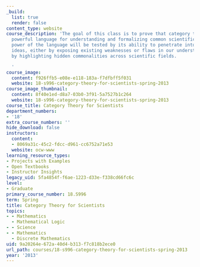 ```yaml
---
_build:
  list: true
  render: false
content_type: website
course_description: 'The goal of this class is to prove that category theory is a
  powerful language for understanding and formalizing common scientific models. The
  power of the language will be tested by its ability to penetrate into taken-for-granted
  ideas, either by exposing existing weaknesses or flaws in our understanding, or
  by highlighting hidden commonalities across scientific fields.

  '
course_image:
  content: f926ffb5-e08e-e118-183a-f7dfbff5f031
  website: 18-s996-category-theory-for-scientists-spring-2013
course_image_thumbnail:
  content: 8f40e1ed-d8a7-03b0-3f91-5a7527b1c264
  website: 18-s996-category-theory-for-scientists-spring-2013
course_title: Category Theory for Scientists
department_numbers:
- '18'
extra_course_numbers: ''
hide_download: false
instructors:
  content:
  - 8069a31c-45c2-fdcc-d961-cc6752a71e53
  website: ocw-www
learning_resource_types:
- Projects with Examples
- Open Textbooks
- Instructor Insights
legacy_uid: 5fa4854f-f6ae-1223-d33e-f338cd66fc6c
level:
- Graduate
primary_course_number: 18.S996
term: Spring
title: Category Theory for Scientists
topics:
- - Mathematics
  - Mathematical Logic
- - Science
- - Mathematics
  - Discrete Mathematics
uid: 9a20264e-672a-40d4-b313-f7c818b2ece0
url_path: courses/18-s996-category-theory-for-scientists-spring-2013
year: '2013'
---
```

